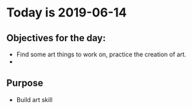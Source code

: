# Today is 2019-06-14

## Objectives for the day:

- Find some art things to work on, practice the creation of art.
- 

## Purpose

- Build art skill
